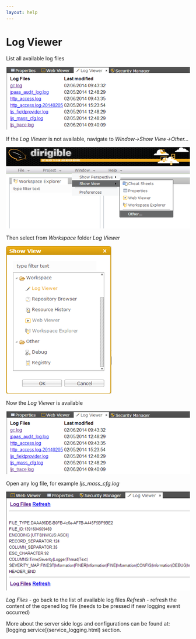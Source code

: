 ```yaml
---
layout: help
---
```


Log Viewer
===

List all available log files

![Log Viewer](images/tooling/editors_and_views/log_viewer/log_viewer_1.png)

If the *Log Viewer* is not available, navigate to *Window->Show View->Other...*

![Log Viewer](images/tooling/editors_and_views/log_viewer/log_viewer_2.png)

Then select from *Workspace* folder *Log Viewer*

![Log Viewer](images/tooling/editors_and_views/log_viewer/log_viewer_3.png)

Now the *Log Viewer* is available

![Log Viewer](images/tooling/editors_and_views/log_viewer/log_viewer_1.png)

Open any log file, for example *ljs_mass_cfg.log*

![Log Viewer](images/tooling/editors_and_views/log_viewer/log_viewer_4.png)

*Log Files* - go back to the list of available log files
*Refresh* - refresh the content of the opened log file (needs to be pressed if new logging event occurred)

More about the server side logs and configurations can be found at: [logging service[(service_logging.html) section.
